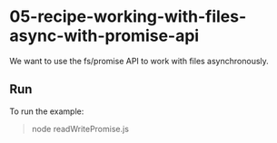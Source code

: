 # 05-recipe-working-with-files-async-with-promise-api

We want to use the fs/promise API to  work with files asynchronously.

## Run

To run the example:

> node readWritePromise.js
